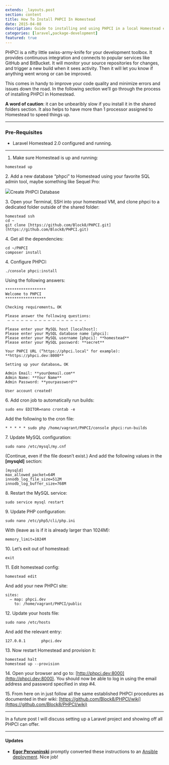 ```yaml
---
extends: _layouts.post
section: content
title: How To Install PHPCI In Homestead
date: 2015-04-08
description: Guide to installing and using PHPCI in a local Homestead environment.
categories: [laravel,package-development]
featured: true
---
```


PHPCI is a nifty little swiss-army-knife for your development toolbox. It provides continuous integration and connects to popular services like GitHub and BitBucket. It will monitor your source repositories for changes, and trigger a new build when it sees activity. Then it will let you know if anything went wrong or can be improved.

This comes in handy to improve your code quality and minimize errors and issues down the road. In the following section we’ll go through the process of installing PHPCI in Homestead.

**A word of caution**: it can be unbearibly slow if you install it in the shared folders section. It also helps to have more than 1 processor assigned to Homestead to speed things up.

* * *

### Pre-Requisites

*   Laravel Homestead 2.0 configured and running.

* * *

1.  Make sure Homestead is up and running:


```
homestead up
```


2\. Add a new database “phpci” to Homestead using your favorite SQL admin tool, maybe something like Sequel Pro:

![](https://cdn-images-1.medium.com/max/1600/1*ugOhTEgnBzkk2YQb3tmJGQ.png)Create PHPCI Database

3\. Open your Terminal, SSH into your homestead VM, and clone phpci to a dedicated folder outside of the shared folder:


```
homestead ssh
cd ~
git clone [https://github.com/Block8/PHPCI.git](https://github.com/Block8/PHPCI.git)
```


4\. Get all the dependencies:


```
cd ~/PHPCI
composer install
```


4\. Configure PHPCI:


```
./console phpci:install
```


Using the following answers:


```
******************
Welcome to PHPCI
******************
```



```
Checking requirements… OK
```



```
Please answer the following questions:
 — — — — — — — — — — — — — — — — — -
```



```
Please enter your MySQL host [localhost]:
Please enter your MySQL database name [phpci]:
Please enter your MySQL username [phpci]: **homestead**
Please enter your MySQL password: **secret**
```



```
Your PHPCI URL (“https://phpci.local" for example): **https://phpci.dev:8000**
```



```
Setting up your database… OK
```



```
Admin Email: **your@email.com**
Admin Name: **Your Name**
Admin Password: **yourpassword**
```



```
User account created!
```


6\. Add cron job to automatically run builds:


```
sudo env EDITOR=nano crontab -e
```


Add the following to the cron file:


```
* * * * * sudo php /home/vagrant/PHPCI/console phpci:run-builds
```


7\. Update MySQL configuration:


```
sudo nano /etc/mysql/my.cnf
```


(Continue, even if the file doesn’t exist.)
And add the following values in the **[mysqld]** section:


```
[mysqld]
max_allowed_packet=64M
innodb_log_file_size=512M
innodb_log_buffer_size=768M
```


8\. Restart the MySQL service:


```
sudo service mysql restart
```


9\. Update PHP configuration:


```
sudo nano /etc/php5/cli/php.ini
```


With (leave as is if it is already larger than 1024M):


```
memory_limit=1024M
```


10\. Let’s exit out of homestead:


```
exit
```


11\. Edit homestead config:


```
homestead edit
```


And add your new PHPCI site:


```
sites:
  — map: phpci.dev
    to: /home/vagrant/PHPCI/public
```


12\. Update your hosts file:


```
sudo nano /etc/hosts
```


And add the relevant entry:


```
127.0.0.1       phpci.dev
```


13\. Now restart Homestead and provision it:


```
homestead halt
homestead up --provision
```


14\. Open your browser and go to: [http://phpci.dev:8000](http://phpci.dev:8000).
You should now be able to log in using the email address and password specified in step #4.

15\. From here on in just follow all the same established PHPCI procedures as documented in their wiki: [https://github.com/Block8/PHPCI/wiki](https://github.com/Block8/PHPCI/wiki)

* * *

In a future post I will discuss setting up a Laravel project and showing off all PHPCI can offer.

* * *

#### Updates

*   [**Egor Pervuninski**](https://twitter.com/egor_pe) promptly converted these instructions to an [Ansible deployment](https://github.com/eneset/homestead-phpci). Nice job!
